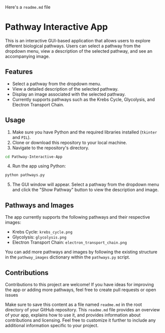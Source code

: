 Here's a `readme.md` file 

# Pathway Interactive App

This is an interactive GUI-based application that allows users to explore different biological pathways. Users can select a pathway from the dropdown menu, view a description of the selected pathway, and see an accompanying image.

## Features

- Select a pathway from the dropdown menu.
- View a detailed description of the selected pathway.
- Display an image associated with the selected pathway.
- Currently supports pathways such as the Krebs Cycle, Glycolysis, and Electron Transport Chain.

## Usage

1. Make sure you have Python and the required libraries installed (`tkinter` and `PIL`).
2. Clone or download this repository to your local machine.
3. Navigate to the repository's directory.

```bash
cd Pathway-Interactive-App
```

4. Run the app using Python:

```bash
python pathways.py
```

5. The GUI window will appear. Select a pathway from the dropdown menu and click the "Show Pathway" button to view the description and image.

## Pathways and Images

The app currently supports the following pathways and their respective images:

- Krebs Cycle: `krebs_cycle.png`
- Glycolysis: `glycolysis.png`
- Electron Transport Chain: `electron_transport_chain.png`

You can add more pathways and images by following the existing structure in the `pathway_images` dictionary within the `pathways.py` script.

## Contributions

Contributions to this project are welcome! If you have ideas for improving the app or adding more pathways, feel free to create pull requests or open issues

Make sure to save this content as a file named `readme.md` in the root directory of your GitHub repository. This `readme.md` file provides an overview of your app, explains how to use it, and provides information about contributions and licensing. Feel free to customize it further to include any additional information specific to your project.
